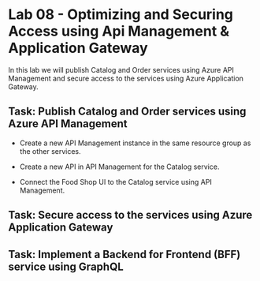 # Lab 08 - Optimizing and Securing Access using Api Management & Application Gateway

In this lab we will publish Catalog and Order services using Azure API Management and secure access to the services using Azure Application Gateway.

## Task: Publish Catalog and Order services using Azure API Management

- Create a new API Management instance in the same resource group as the other services.

- Create a new API in API Management for the Catalog service.

- Connect the Food Shop UI to the Catalog service using API Management.

## Task: Secure access to the services using Azure Application Gateway


## Task: Implement a Backend for Frontend (BFF) service using GraphQL

